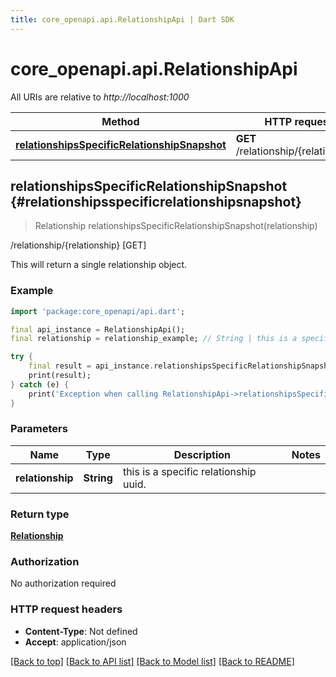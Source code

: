```yaml
---
title: core_openapi.api.RelationshipApi | Dart SDK
---
```


# core_openapi.api.RelationshipApi

All URIs are relative to *http://localhost:1000*

Method | HTTP request | Description
------------- | ------------- | -------------
[**relationshipsSpecificRelationshipSnapshot**](RelationshipApi.md#relationshipsspecificrelationshipsnapshot) | **GET** /relationship/{relationship} | /relationship/{relationship} [GET]


## **relationshipsSpecificRelationshipSnapshot** {#relationshipsspecificrelationshipsnapshot}
> Relationship relationshipsSpecificRelationshipSnapshot(relationship)

/relationship/{relationship} [GET]

This will return a single relationship object.

### Example
```dart
import 'package:core_openapi/api.dart';

final api_instance = RelationshipApi();
final relationship = relationship_example; // String | this is a specific relationship uuid.

try {
    final result = api_instance.relationshipsSpecificRelationshipSnapshot(relationship);
    print(result);
} catch (e) {
    print('Exception when calling RelationshipApi->relationshipsSpecificRelationshipSnapshot: $e\n');
}
```

### Parameters

Name | Type | Description  | Notes
------------- | ------------- | ------------- | -------------
 **relationship** | **String**| this is a specific relationship uuid. | 

### Return type

[**Relationship**](Relationship.md)

### Authorization

No authorization required

### HTTP request headers

 - **Content-Type**: Not defined
 - **Accept**: application/json

[[Back to top]](#) [[Back to API list]](../README.md#documentation-for-api-endpoints) [[Back to Model list]](../README.md#documentation-for-models) [[Back to README]](../README.md)

